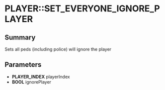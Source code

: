 # PLAYER::SET_EVERYONE_IGNORE_PLAYER

## Summary
Sets all peds (including police) will ignore the player

## Parameters
* **PLAYER_INDEX** playerIndex
* **BOOL** ignorePlayer